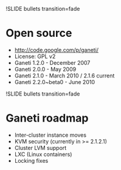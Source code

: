 !SLIDE bullets transition=fade

# Open source #

* http://code.google.com/p/ganeti/
* License: GPL v2
* Ganeti 1.2.0 - December 2007
* Ganeti 2.0.0 - May 2009
* Ganeti 2.1.0 - March 2010 / 2.1.6 current
* Ganeti 2.2.0~beta0 - June 2010

!SLIDE bullets transition=fade

# Ganeti roadmap #

* Inter-cluster instance moves
* KVM security (currently in >= 2.1.2.1)
* Cluster LVM support
* LXC (Linux containers)
* Locking fixes
